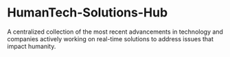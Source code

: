 # HumanTech-Solutions-Hub
 A centralized collection of the most recent advancements in technology and companies actively working on real-time solutions to address issues that impact humanity.
